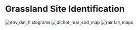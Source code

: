 # Grassland Site Identification

![env_dat_histograms](https://user-images.githubusercontent.com/22145011/149902435-0f66e97f-12f4-48b6-8c8e-3258d55efef7.png)
![dichot_mar_snd_map](https://user-images.githubusercontent.com/22145011/149902490-17f380ca-dc1a-460f-9000-bbc7863fe696.png)
![rainfall_maps](https://user-images.githubusercontent.com/22145011/149902500-dde98fa3-bc5f-45d4-bb12-1b72a72245d2.png)
